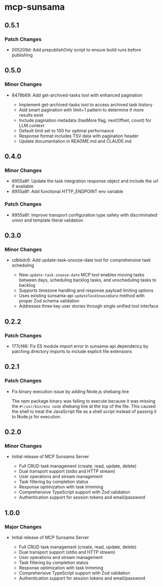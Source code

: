 # mcp-sunsama

## 0.5.1

### Patch Changes

- 005209d: Add prepublishOnly script to ensure build runs before publishing

## 0.5.0

### Minor Changes

- 8478b69: Add get-archived-tasks tool with enhanced pagination

  - Implement get-archived-tasks tool to access archived task history
  - Add smart pagination with limit+1 pattern to determine if more results exist
  - Include pagination metadata (hasMore flag, nextOffset, count) for LLM context
  - Default limit set to 100 for optimal performance
  - Response format includes TSV data with pagination header
  - Update documentation in README.md and CLAUDE.md

## 0.4.0

### Minor Changes

- 8955a8f: Update the task integration response object and include the url if available
- 8955a8f: Add functional HTTP_ENDPOINT env variable

### Patch Changes

- 8955a8f: Improve transport configuration type safety with discriminated union and template literal validation

## 0.3.0

### Minor Changes

- cdbbdc6: Add update-task-snooze-date tool for comprehensive task scheduling

  - New `update-task-snooze-date` MCP tool enables moving tasks between days, scheduling backlog tasks, and unscheduling tasks to backlog
  - Supports timezone handling and response payload limiting options
  - Uses existing sunsama-api `updateTaskSnoozeDate` method with proper Zod schema validation
  - Addresses three key user stories through single unified tool interface

## 0.2.2

### Patch Changes

- 177cf46: Fix ES module import error in sunsama-api dependency by patching directory imports to include explicit file extensions

## 0.2.1

### Patch Changes

- Fix binary execution issue by adding Node.js shebang line

  The npm package binary was failing to execute because it was missing the `#!/usr/bin/env node` shebang line at the top of the file. This caused the shell to treat the JavaScript file as a shell script instead of passing it to Node.js for execution.

## 0.2.0

### Minor Changes

- Initial release of MCP Sunsama Server

  - Full CRUD task management (create, read, update, delete)
  - Dual transport support (stdio and HTTP stream)
  - User operations and stream management
  - Task filtering by completion status
  - Response optimization with task trimming
  - Comprehensive TypeScript support with Zod validation
  - Authentication support for session tokens and email/password

## 1.0.0

### Major Changes

- Initial release of MCP Sunsama Server

  - Full CRUD task management (create, read, update, delete)
  - Dual transport support (stdio and HTTP stream)
  - User operations and stream management
  - Task filtering by completion status
  - Response optimization with task trimming
  - Comprehensive TypeScript support with Zod validation
  - Authentication support for session tokens and email/password
